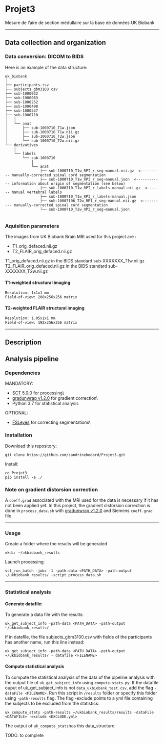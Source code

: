 # Projet3
Mesure de l’aire de section médullaire sur la base de données UK Biobank
- - -
## Data collection and organization
### Data conversion: DICOM to BIDS
Here is an example of the data structure:
~~~
uk_biobank
│
├── participants.tsv
├── subjects_gbm3100.csv
├── sub-1000032
├── sub-1000083
├── sub-1000252
├── sub-1000498
├── sub-1000537
├── sub-1000710
│   │
│   └── anat
│       ├── sub-1000710_T1w.json
│       ├── sub-1000710_T1w.nii.gz
│       ├── sub-1000710_T2w.json
│       └── sub-1000710_T2w.nii.gz
└── derivatives
    │
    └── labels
        └── sub-1000710
            │
            └── anat
                ├── sub-1000710_T1w_RPI_r_seg-manual.nii.gz  <---------- manually-corrected spinal cord segmentation
                ├── sub-1000710_T1w_RPI_r_seg-manual.json  <------------ information about origin of segmentation (see below)
                ├── sub-1000710_T1w_RPI_r_labels-manual.nii.gz  <------- manual vertebral labels
                ├── sub-1000710_T1w_RPI_r_labels-manual.json
                ├── sub-10007106_T2w_RPI_r_seg-manual.nii.gz  <---------- manually-corrected spinal cord segmentation
                └── sub-1000710_T2w_RPI_r_seg-manual.json
 
~~~

### Aquisition parameters
The images from UK Biobank Brain MRI used for this project are :
 * T1_orig_defaced.nii.gz
 * T2_FLAIR_orig_defaced.nii.gz
 
 T1_orig_defaced.nii.gz in the BIDS standard sub-XXXXXXX_T1w.nii.gz
 T2_FLAIR_orig_defaced.nii.gz in the BIDS standard sub-XXXXXXX_T2w.nii.gz
#### T1-weighted structural imaging
    Resolution: 1x1x1 mm
    Field-of-view: 208x256x256 matrix
#### T2-weighted FLAIR structural imaging
    Resolution: 1.05x1x1 mm
    Field-of-view: 192x256x256 matrix
- - -
## Description
## Analysis pipeline
### Dependencies
MANDATORY:

* [SCT 5.0.0](https://github.com/neuropoly/spinalcordtoolbox/releases/tag/5.0.1) for processing\
* [gradunwrap v1.2.0](https://github.com/Washington-University/gradunwarp/tree/v1.2.0) for gradient correction\
* Python 3.7  for statistical analysis

OPTIONAL:

* [FSLeyes](https://fsl.fmrib.ox.ac.uk/fsl/fslwiki/FSLeyes) for correcting segmentations\

### Installation
Download this repository:
~~~
git clone https://github.com/sandrinebedard/Projet3.git
~~~
Install:
~~~
cd Projet3
pip install -e ./
~~~
### Note on gradient distorsion correction
A `coeff.grad` associated with the MRI used for the data is necessary if it has not been applied yet. In this project, the gradient distorsion correction is done in `process_data.sh` with [gradunwrap v1.2.0](https://github.com/Washington-University/gradunwarp/tree/v1.2.0) and Siemens `coeff.grad` file.
- - -
### Usage
Create a folder where the results will be generated
~~~
mkdir ~/ukbiobank_results
~~~
Launch processing:
~~~
sct_run_batch -jobs -1 -path-data <PATH_DATA> -path-output ~/ukbiobank_results/ -script process_data.sh
~~~
- - -
### Statistical analysis
#### Generate datafile:
To generate a data file with the results:

~~~
uk_get_subject_info -path-data <PATH_DATA> -path-output ~/ukbiobank_results/
~~~

If in datafile, the file subjects_gbm3100.csv with fields of the participants has another name, run this line instead:

~~~
uk_get_subject_info -path-data <PATH_DATA> -path-output ~/ukbiobank_results/ - datafile <FILENAME>
~~~
#### Compute statistical analysis
To compute the statistical analysis of the data of the pipeline analysis with the output file of `uk_get_subject_info` using `compute-stats.py`.  If the datafile ouput of uk_get_subject_info is not `data_ukbiobank_test.csv`, add the flag `-dataFile <FILENAME>`. Run this script in `/results` folder or specify this folder using  `-path-results` flag. The flag -exclude points to a yml file containing the subjects to be excluded from the statistics:
~~~
uk_compute_stats -path-results ~/ukbiobank_results/results -dataFile <DATAFILE> -exclude <EXCLUDE.yml>
~~~

The output of `uk_compute_stats`has this data_structure:

TODO: to complete

